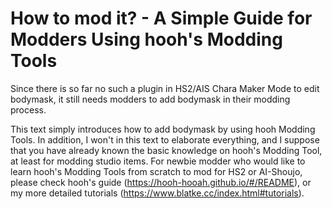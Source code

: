 # How to mod it? - A Simple Guide for Modders Using hooh's Modding Tools
Since there is so far no such a plugin in HS2/AIS Chara Maker Mode to edit bodymask, it still needs modders to add bodymask in their modding process.

This text simply introduces how to add bodymask by using hooh Modding Tools. In addition, I won't in this text to elaborate everything, and I suppose that you have already known the basic knowledge on hooh's Modding Tool, at least for modding studio items. For newbie modder who would like to learn hooh's Modding Tools from scratch to  mod for HS2 or AI-Shoujo, please check hooh's guide (https://hooh-hooah.github.io/#/README), or my more detailed tutorials (https://www.blatke.cc/index.html#tutorials).
